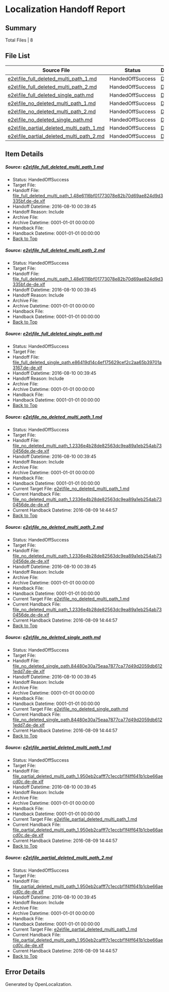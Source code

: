 # <a name='report-top'></a> Localization Handoff Report

## Summary
 Total Files | 8

## File List
 Source File | Status | Details 
 ----------- | ------ | ------- 
 [e2e\file_full_deleted_multi_path_1.md](https://github.com/OpenLocalizationTestOrg/oltest/blob/e2e91e9933c97b6b6477ad2547eae224567a9ca8/e2e/file_full_deleted_multi_path_1.md) | HandedOffSuccess | [Details](#9b8400fd4d0a4dbc3f7f1ebfa42e46172e7db0b01)
 [e2e\file_full_deleted_multi_path_2.md](https://github.com/OpenLocalizationTestOrg/oltest/blob/e2e91e9933c97b6b6477ad2547eae224567a9ca8/e2e/file_full_deleted_multi_path_2.md) | HandedOffSuccess | [Details](#9b8400fd4d0a4dbc3f7f1ebfa42e46172e7db0b02)
 [e2e\file_full_deleted_single_path.md](https://github.com/OpenLocalizationTestOrg/oltest/blob/e2e91e9933c97b6b6477ad2547eae224567a9ca8/e2e/file_full_deleted_single_path.md) | HandedOffSuccess | [Details](#b83bbb8324eca87692b703a4a26be2fd8bd08d1a3)
 [e2e\file_no_deleted_multi_path_1.md](https://github.com/OpenLocalizationTestOrg/oltest/blob/e2e91e9933c97b6b6477ad2547eae224567a9ca8/e2e/file_no_deleted_multi_path_1.md) | HandedOffSuccess | [Details](#69b82be18e89443992cd6286b096938cdefa6fd44)
 [e2e\file_no_deleted_multi_path_2.md](https://github.com/OpenLocalizationTestOrg/oltest/blob/e2e91e9933c97b6b6477ad2547eae224567a9ca8/e2e/file_no_deleted_multi_path_2.md) | HandedOffSuccess | [Details](#69b82be18e89443992cd6286b096938cdefa6fd45)
 [e2e\file_no_deleted_single_path.md](https://github.com/OpenLocalizationTestOrg/oltest/blob/e2e91e9933c97b6b6477ad2547eae224567a9ca8/e2e/file_no_deleted_single_path.md) | HandedOffSuccess | [Details](#fbaa6fc76890d679304e7d40f00fa3e252c506696)
 [e2e\file_partial_deleted_multi_path_1.md](https://github.com/OpenLocalizationTestOrg/oltest/blob/e2e91e9933c97b6b6477ad2547eae224567a9ca8/e2e/file_partial_deleted_multi_path_1.md) | HandedOffSuccess | [Details](#be4f6fc5ea18eb7ff792d6228d55436b3c831fe37)
 [e2e\file_partial_deleted_multi_path_2.md](https://github.com/OpenLocalizationTestOrg/oltest/blob/e2e91e9933c97b6b6477ad2547eae224567a9ca8/e2e/file_partial_deleted_multi_path_2.md) | HandedOffSuccess | [Details](#be4f6fc5ea18eb7ff792d6228d55436b3c831fe38)

## Item Details
##### <a name='9b8400fd4d0a4dbc3f7f1ebfa42e46172e7db0b01'></a> Source: [e2e\file_full_deleted_multi_path_1.md](https://github.com/OpenLocalizationTestOrg/oltest/blob/e2e91e9933c97b6b6477ad2547eae224567a9ca8/e2e/file_full_deleted_multi_path_1.md)
* Status: HandedOffSuccess
* Target File: 
* Handoff File: [file_full_deleted_multi_path_1.48e6116bf01773078e82b70d69ae824d9d3335bf.de-de.xlf](https://github.com/OpenLocalizationTestOrg/olhandoff-e2e/blob/e315e113ac3a173fae3ecc82ef08effd8d630c24/ol-handoff/OpenLocalizationTestOrg/ol-test-dede/ci/mt/file_full_deleted_multi_path_1.48e6116bf01773078e82b70d69ae824d9d3335bf.de-de.xlf)
* Handoff Datetime: 2016-08-10 00:39:45
* Handoff Reason: Include
* Archive File: 
* Archive Datetime: 0001-01-01 00:00:00
* Handback File: 
* Handback Datetime: 0001-01-01 00:00:00
* [Back to Top](#report-top)

##### <a name='9b8400fd4d0a4dbc3f7f1ebfa42e46172e7db0b02'></a> Source: [e2e\file_full_deleted_multi_path_2.md](https://github.com/OpenLocalizationTestOrg/oltest/blob/e2e91e9933c97b6b6477ad2547eae224567a9ca8/e2e/file_full_deleted_multi_path_2.md)
* Status: HandedOffSuccess
* Target File: 
* Handoff File: [file_full_deleted_multi_path_1.48e6116bf01773078e82b70d69ae824d9d3335bf.de-de.xlf](https://github.com/OpenLocalizationTestOrg/olhandoff-e2e/blob/e315e113ac3a173fae3ecc82ef08effd8d630c24/ol-handoff/OpenLocalizationTestOrg/ol-test-dede/ci/mt/file_full_deleted_multi_path_1.48e6116bf01773078e82b70d69ae824d9d3335bf.de-de.xlf)
* Handoff Datetime: 2016-08-10 00:39:45
* Handoff Reason: Include
* Archive File: 
* Archive Datetime: 0001-01-01 00:00:00
* Handback File: 
* Handback Datetime: 0001-01-01 00:00:00
* [Back to Top](#report-top)

##### <a name='b83bbb8324eca87692b703a4a26be2fd8bd08d1a3'></a> Source: [e2e\file_full_deleted_single_path.md](https://github.com/OpenLocalizationTestOrg/oltest/blob/e2e91e9933c97b6b6477ad2547eae224567a9ca8/e2e/file_full_deleted_single_path.md)
* Status: HandedOffSuccess
* Target File: 
* Handoff File: [file_full_deleted_single_path.e86419d14c4ef175629cef2c2aa65b39701a3167.de-de.xlf](https://github.com/OpenLocalizationTestOrg/olhandoff-e2e/blob/e315e113ac3a173fae3ecc82ef08effd8d630c24/ol-handoff/OpenLocalizationTestOrg/ol-test-dede/ci/mt/file_full_deleted_single_path.e86419d14c4ef175629cef2c2aa65b39701a3167.de-de.xlf)
* Handoff Datetime: 2016-08-10 00:39:45
* Handoff Reason: Include
* Archive File: 
* Archive Datetime: 0001-01-01 00:00:00
* Handback File: 
* Handback Datetime: 0001-01-01 00:00:00
* [Back to Top](#report-top)

##### <a name='69b82be18e89443992cd6286b096938cdefa6fd44'></a> Source: [e2e\file_no_deleted_multi_path_1.md](https://github.com/OpenLocalizationTestOrg/oltest/blob/e2e91e9933c97b6b6477ad2547eae224567a9ca8/e2e/file_no_deleted_multi_path_1.md)
* Status: HandedOffSuccess
* Target File: 
* Handoff File: [file_no_deleted_multi_path_1.2336e4b28de82563dc9ea89a1eb254ab730456de.de-de.xlf](https://github.com/OpenLocalizationTestOrg/olhandoff-e2e/blob/e315e113ac3a173fae3ecc82ef08effd8d630c24/ol-handoff/OpenLocalizationTestOrg/ol-test-dede/ci/mt/file_no_deleted_multi_path_1.2336e4b28de82563dc9ea89a1eb254ab730456de.de-de.xlf)
* Handoff Datetime: 2016-08-10 00:39:45
* Handoff Reason: Include
* Archive File: 
* Archive Datetime: 0001-01-01 00:00:00
* Handback File: 
* Handback Datetime: 0001-01-01 00:00:00
* Current Target File: [e2e\file_no_deleted_multi_path_1.md](https://github.com/OpenLocalizationTestOrg/ol-test-dede/blob/3eb6b7d7fb9182f7ea6e917962121b986b1d396a/e2e/file_no_deleted_multi_path_1.md)
* Current Handback File: [file_no_deleted_multi_path_1.2336e4b28de82563dc9ea89a1eb254ab730456de.de-de.xlf](https://github.com/OpenLocalizationTestOrg/olhandback-e2e/blob/721fc76a12b7bf92d94b18050c28291ce65ebbbd/ol-handback/OpenLocalizationTestOrg/ol-test-dede/ci/mt/file_no_deleted_multi_path_1.2336e4b28de82563dc9ea89a1eb254ab730456de.de-de.xlf)
* Current Handback Datetime: 2016-08-09 14:44:57
* [Back to Top](#report-top)

##### <a name='69b82be18e89443992cd6286b096938cdefa6fd45'></a> Source: [e2e\file_no_deleted_multi_path_2.md](https://github.com/OpenLocalizationTestOrg/oltest/blob/e2e91e9933c97b6b6477ad2547eae224567a9ca8/e2e/file_no_deleted_multi_path_2.md)
* Status: HandedOffSuccess
* Target File: 
* Handoff File: [file_no_deleted_multi_path_1.2336e4b28de82563dc9ea89a1eb254ab730456de.de-de.xlf](https://github.com/OpenLocalizationTestOrg/olhandoff-e2e/blob/e315e113ac3a173fae3ecc82ef08effd8d630c24/ol-handoff/OpenLocalizationTestOrg/ol-test-dede/ci/mt/file_no_deleted_multi_path_1.2336e4b28de82563dc9ea89a1eb254ab730456de.de-de.xlf)
* Handoff Datetime: 2016-08-10 00:39:45
* Handoff Reason: Include
* Archive File: 
* Archive Datetime: 0001-01-01 00:00:00
* Handback File: 
* Handback Datetime: 0001-01-01 00:00:00
* Current Target File: [e2e\file_no_deleted_multi_path_1.md](https://github.com/OpenLocalizationTestOrg/ol-test-dede/blob/3eb6b7d7fb9182f7ea6e917962121b986b1d396a/e2e/file_no_deleted_multi_path_1.md)
* Current Handback File: [file_no_deleted_multi_path_1.2336e4b28de82563dc9ea89a1eb254ab730456de.de-de.xlf](https://github.com/OpenLocalizationTestOrg/olhandback-e2e/blob/721fc76a12b7bf92d94b18050c28291ce65ebbbd/ol-handback/OpenLocalizationTestOrg/ol-test-dede/ci/mt/file_no_deleted_multi_path_1.2336e4b28de82563dc9ea89a1eb254ab730456de.de-de.xlf)
* Current Handback Datetime: 2016-08-09 14:44:57
* [Back to Top](#report-top)

##### <a name='fbaa6fc76890d679304e7d40f00fa3e252c506696'></a> Source: [e2e\file_no_deleted_single_path.md](https://github.com/OpenLocalizationTestOrg/oltest/blob/e2e91e9933c97b6b6477ad2547eae224567a9ca8/e2e/file_no_deleted_single_path.md)
* Status: HandedOffSuccess
* Target File: 
* Handoff File: [file_no_deleted_single_path.84480e30a75eaa7877ca77d49d2059db6121edd7.de-de.xlf](https://github.com/OpenLocalizationTestOrg/olhandoff-e2e/blob/e315e113ac3a173fae3ecc82ef08effd8d630c24/ol-handoff/OpenLocalizationTestOrg/ol-test-dede/ci/mt/file_no_deleted_single_path.84480e30a75eaa7877ca77d49d2059db6121edd7.de-de.xlf)
* Handoff Datetime: 2016-08-10 00:39:45
* Handoff Reason: Include
* Archive File: 
* Archive Datetime: 0001-01-01 00:00:00
* Handback File: 
* Handback Datetime: 0001-01-01 00:00:00
* Current Target File: [e2e\file_no_deleted_single_path.md](https://github.com/OpenLocalizationTestOrg/ol-test-dede/blob/3eb6b7d7fb9182f7ea6e917962121b986b1d396a/e2e/file_no_deleted_single_path.md)
* Current Handback File: [file_no_deleted_single_path.84480e30a75eaa7877ca77d49d2059db6121edd7.de-de.xlf](https://github.com/OpenLocalizationTestOrg/olhandback-e2e/blob/721fc76a12b7bf92d94b18050c28291ce65ebbbd/ol-handback/OpenLocalizationTestOrg/ol-test-dede/ci/mt/file_no_deleted_single_path.84480e30a75eaa7877ca77d49d2059db6121edd7.de-de.xlf)
* Current Handback Datetime: 2016-08-09 14:44:57
* [Back to Top](#report-top)

##### <a name='be4f6fc5ea18eb7ff792d6228d55436b3c831fe37'></a> Source: [e2e\file_partial_deleted_multi_path_1.md](https://github.com/OpenLocalizationTestOrg/oltest/blob/e2e91e9933c97b6b6477ad2547eae224567a9ca8/e2e/file_partial_deleted_multi_path_1.md)
* Status: HandedOffSuccess
* Target File: 
* Handoff File: [file_partial_deleted_multi_path_1.950eb2cafff7c1eccbf1f4ff641b1cbe66aecd0c.de-de.xlf](https://github.com/OpenLocalizationTestOrg/olhandoff-e2e/blob/e315e113ac3a173fae3ecc82ef08effd8d630c24/ol-handoff/OpenLocalizationTestOrg/ol-test-dede/ci/mt/file_partial_deleted_multi_path_1.950eb2cafff7c1eccbf1f4ff641b1cbe66aecd0c.de-de.xlf)
* Handoff Datetime: 2016-08-10 00:39:45
* Handoff Reason: Include
* Archive File: 
* Archive Datetime: 0001-01-01 00:00:00
* Handback File: 
* Handback Datetime: 0001-01-01 00:00:00
* Current Target File: [e2e\file_partial_deleted_multi_path_1.md](https://github.com/OpenLocalizationTestOrg/ol-test-dede/blob/3eb6b7d7fb9182f7ea6e917962121b986b1d396a/e2e/file_partial_deleted_multi_path_1.md)
* Current Handback File: [file_partial_deleted_multi_path_1.950eb2cafff7c1eccbf1f4ff641b1cbe66aecd0c.de-de.xlf](https://github.com/OpenLocalizationTestOrg/olhandback-e2e/blob/721fc76a12b7bf92d94b18050c28291ce65ebbbd/ol-handback/OpenLocalizationTestOrg/ol-test-dede/ci/mt/file_partial_deleted_multi_path_1.950eb2cafff7c1eccbf1f4ff641b1cbe66aecd0c.de-de.xlf)
* Current Handback Datetime: 2016-08-09 14:44:57
* [Back to Top](#report-top)

##### <a name='be4f6fc5ea18eb7ff792d6228d55436b3c831fe38'></a> Source: [e2e\file_partial_deleted_multi_path_2.md](https://github.com/OpenLocalizationTestOrg/oltest/blob/e2e91e9933c97b6b6477ad2547eae224567a9ca8/e2e/file_partial_deleted_multi_path_2.md)
* Status: HandedOffSuccess
* Target File: 
* Handoff File: [file_partial_deleted_multi_path_1.950eb2cafff7c1eccbf1f4ff641b1cbe66aecd0c.de-de.xlf](https://github.com/OpenLocalizationTestOrg/olhandoff-e2e/blob/e315e113ac3a173fae3ecc82ef08effd8d630c24/ol-handoff/OpenLocalizationTestOrg/ol-test-dede/ci/mt/file_partial_deleted_multi_path_1.950eb2cafff7c1eccbf1f4ff641b1cbe66aecd0c.de-de.xlf)
* Handoff Datetime: 2016-08-10 00:39:45
* Handoff Reason: Include
* Archive File: 
* Archive Datetime: 0001-01-01 00:00:00
* Handback File: 
* Handback Datetime: 0001-01-01 00:00:00
* Current Target File: [e2e\file_partial_deleted_multi_path_1.md](https://github.com/OpenLocalizationTestOrg/ol-test-dede/blob/3eb6b7d7fb9182f7ea6e917962121b986b1d396a/e2e/file_partial_deleted_multi_path_1.md)
* Current Handback File: [file_partial_deleted_multi_path_1.950eb2cafff7c1eccbf1f4ff641b1cbe66aecd0c.de-de.xlf](https://github.com/OpenLocalizationTestOrg/olhandback-e2e/blob/721fc76a12b7bf92d94b18050c28291ce65ebbbd/ol-handback/OpenLocalizationTestOrg/ol-test-dede/ci/mt/file_partial_deleted_multi_path_1.950eb2cafff7c1eccbf1f4ff641b1cbe66aecd0c.de-de.xlf)
* Current Handback Datetime: 2016-08-09 14:44:57
* [Back to Top](#report-top)


## Error Details

Generated by OpenLocalization.
